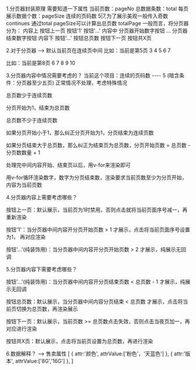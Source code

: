 1.分页器封装原理
需要知道一下属性
当前页数：pageNo
总数据条数：total
每页展示数据个数：pageSize
连续的页码数 5|7,为了展示美观一般传入奇数 continues
通过total pageSize可以计算出总页数 totalPage
一般而言，将分页器分为：
  内容上
    按钮上一页  按钮'1' 按钮'...'
  内容中
    分页器开始数字按钮 ... 分页器结束数字按钮
  内容下
    按钮'...' 按钮总页数  按钮下一页  按钮共X页

2.对于分页器 --> 默认当前页在连续页中间
比如：当前是第5页
3 4 5 6 7

比如：当前是第8页
6 7 8 9 10

3.分页器内容中情况需要考虑的？
当前这个项目：连续的页码数 ---- 5 (暗含条件：分页器至少五页)
正常情况不处理，考虑特殊情况

总页数少于连续页数

  分页开始为1，结束为总页数

总页数不少于连续页数

  如果分页开始小于1，那么纠正分页开始为1，分页结束为连续页数

  如果分页结束大于总页数，那么纠正为结束页为总页数，分页开始页数 = 总页数 - 分页数数量 + 1

处理完中间内容开始、结束页以后，用v-for来渲染即可

  用v-for循环渲染数字，数字为分页结束数，渲染要求当前页数至少为分页开始，内容为当前页数


4.分页器内容上需要考虑哪些？

  按钮上一页：默认展示，当前页为1时禁用，否则点击就将当前页面序号减一，再重新渲染

  按钮'1'：当分页器中间内容开分页开始页数 > 1 才展示，点击将当前页面序号设置为1， 再对应渲染

  按钮'...'(纯装饰用)：当分页器中间内容开分页开始页数 > 2 才展示，纯展示无回调

5.分页器内容下需要考虑哪些？

  按钮'...'(纯装饰用)：当分页器中间内容开分页结束页数 < 总页数 - 1 才展示，纯展示无回调

  按钮总页数：默认展示，当分页器中间内容分页结束 < 总页数 才展示，点击将当前页切换为总页数，再渲染展示

  按钮下一页：默认展示，当前页数 >= 总页数点击失效，否则点击当夜页加一，再对应进行渲染

  按钮共X页：默认展示，点击将当前页设置为总页数，再进行渲染

6.数据解释？ --> 售卖属性
[
  {
    attr:'颜色',
    attrValue:['粉色'，'天蓝色']
  },
  {
    attr:'版本',
    attrValue:['8G','16G']
  },
]
